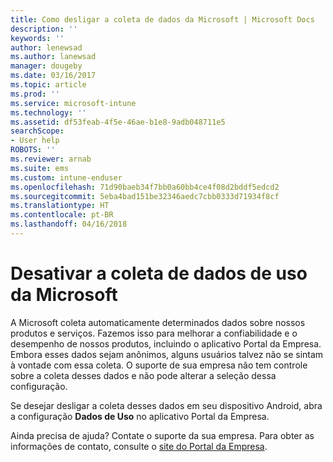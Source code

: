 ```yaml
---
title: Como desligar a coleta de dados da Microsoft | Microsoft Docs
description: ''
keywords: ''
author: lenewsad
ms.author: lanewsad
manager: dougeby
ms.date: 03/16/2017
ms.topic: article
ms.prod: ''
ms.service: microsoft-intune
ms.technology: ''
ms.assetid: df53feab-4f5e-46ae-b1e8-9adb048711e5
searchScope:
- User help
ROBOTS: ''
ms.reviewer: arnab
ms.suite: ems
ms.custom: intune-enduser
ms.openlocfilehash: 71d90baeb34f7bb0a60bb4ce4f08d2bddf5edcd2
ms.sourcegitcommit: 5eba4bad151be32346aedc7cbb0333d71934f8cf
ms.translationtype: HT
ms.contentlocale: pt-BR
ms.lasthandoff: 04/16/2018
---
```

# <a name="turn-off-microsoft-usage-data-collection"></a>Desativar a coleta de dados de uso da Microsoft

A Microsoft coleta automaticamente determinados dados sobre nossos produtos e serviços. Fazemos isso para melhorar a confiabilidade e o desempenho de nossos produtos, incluindo o aplicativo Portal da Empresa. Embora esses dados sejam anônimos, alguns usuários talvez não se sintam à vontade com essa coleta. O suporte de sua empresa não tem controle sobre a coleta desses dados e não pode alterar a seleção dessa configuração.

Se desejar desligar a coleta desses dados em seu dispositivo Android, abra a configuração **Dados de Uso** no aplicativo Portal da Empresa.

Ainda precisa de ajuda? Contate o suporte da sua empresa. Para obter as informações de contato, consulte o [site do Portal da Empresa](https://portal.manage.microsoft.com#HelpDeskDialog).
